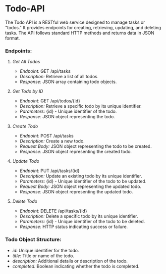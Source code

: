 # Todo-API

The Todo API is a RESTful web service designed to manage tasks or "todos." It provides endpoints for creating, retrieving, updating, and deleting tasks. The API follows standard HTTP methods and returns data in JSON format.

### Endpoints:

1. *Get All Todos*
   - *Endpoint:* GET /api/tasks
   - *Description:* Retrieve a list of all todos.
   - *Response:* JSON array containing todo objects.

2. *Get Todo by ID*
   - *Endpoint:* GET /api/todos/{id}
   - *Description:* Retrieve a specific todo by its unique identifier.
   - *Parameters:* {id} - Unique identifier of the todo.
   - *Response:* JSON object representing the todo.

3. *Create Todo*
   - *Endpoint:* POST /api/tasks
   - *Description:* Create a new todo.
   - *Request Body:* JSON object representing the todo to be created.
   - *Response:* JSON object representing the created todo.

4. *Update Todo*
   - *Endpoint:* PUT /api/tasks/{id}
   - *Description:* Update an existing todo by its unique identifier.
   - *Parameters:* {id} - Unique identifier of the todo to be updated.
   - *Request Body:* JSON object representing the updated todo.
   - *Response:* JSON object representing the updated todo.

5. *Delete Todo*
   - *Endpoint:* DELETE /api/tasks/{id}
   - *Description:* Delete a specific todo by its unique identifier.
   - *Parameters:* {id} - Unique identifier of the todo to be deleted.
   - *Response:* HTTP status indicating success or failure.

### Todo Object Structure:

- *id:* Unique identifier for the todo.
- *title:* Title or name of the todo.
- *description:* Additional details or description of the todo.
- *completed:* Boolean indicating whether the todo is completed.
